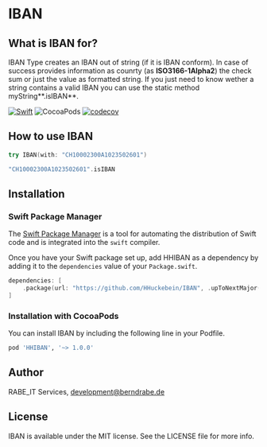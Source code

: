# IBAN
What is IBAN for?
-------------------
IBAN Type creates an IBAN out of string (if it is IBAN conform).
In case of success provides information as counrty (as **ISO3166-1Alpha2**) the check sum or just the value as formatted string.
If you just need to know wether a string contains a valid IBAN you can use the static method myString**.isIBAN**.

[![Swift](https://github.com/HHuckebein/IBAN/actions/workflows/swift.yml/badge.svg)](https://github.com/HHuckebein/IBAN/actions/workflows/swift.yml)
![CocoaPods](https://img.shields.io/cocoapods/v/HHIBAN.svg)
[![codecov](https://codecov.io/gh/HHuckebein/IBAN/branch/master/graph/badge.svg)](https://codecov.io/gh/HHuckebein/IBAN)

## How to use IBAN

```swift
try IBAN(with: "CH10002300A1023502601")

"CH10002300A1023502601".isIBAN

```

## Installation

### Swift Package Manager

The [Swift Package Manager](https://swift.org/package-manager/) is a tool for automating the distribution of Swift code and is integrated into the `swift` compiler.

Once you have your Swift package set up, add HHIBAN as a dependency by adding it to the `dependencies` value of your `Package.swift`.

```swift
dependencies: [
    .package(url: "https://github.com/HHuckebein/IBAN", .upToNextMajor(from: "1.0.1"))
]
```

### Installation with CocoaPods

You can install IBAN by including the following line in your Podfile.

```Ruby
pod 'HHIBAN', '~> 1.0.0'
```

## Author

RABE_IT Services, development@berndrabe.de

## License

IBAN is available under the MIT license. See the LICENSE file for more info.
